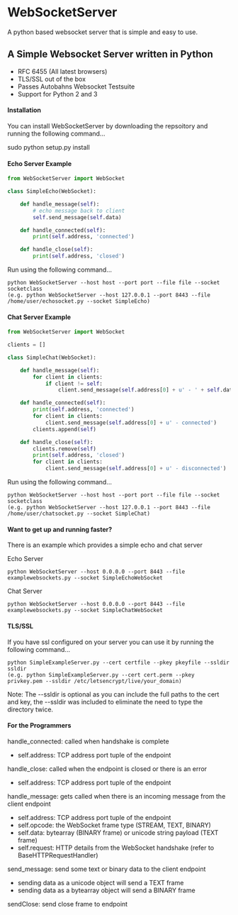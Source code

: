 # WebSocketServer
A python based websocket server that is simple and easy to use.

## A Simple Websocket Server written in Python

- RFC 6455 (All latest browsers)
- TLS/SSL out of the box
- Passes Autobahns Websocket Testsuite
- Support for Python 2 and 3

#### Installation

You can install WebSocketServer by downloading the repsoitory and running the following command...

sudo python setup.py install

#### Echo Server Example
`````python
from WebSocketServer import WebSocket

class SimpleEcho(WebSocket):

    def handle_message(self):
        # echo message back to client
        self.send_message(self.data)

    def handle_connected(self):
        print(self.address, 'connected')

    def handle_close(self):
        print(self.address, 'closed')
`````

Run using the following command...

    python WebSocketServer --host host --port port --file file --socket socketclass
    (e.g. python WebSocketServer --host 127.0.0.1 --port 8443 --file /home/user/echosocket.py --socket SimpleEcho)

#### Chat Server Example
`````python
from WebSocketServer import WebSocket

clients = []

class SimpleChat(WebSocket):

    def handle_message(self):
        for client in clients:
            if client != self:
                client.send_message(self.address[0] + u' - ' + self.data)

    def handle_connected(self):
        print(self.address, 'connected')
        for client in clients:
            client.send_message(self.address[0] + u' - connected')
        clients.append(self)

    def handle_close(self):
        clients.remove(self)
        print(self.address, 'closed')
        for client in clients:
            client.send_message(self.address[0] + u' - disconnected')
`````

Run using the following command...

    python WebSocketServer --host host --port port --file file --socket socketclass
    (e.g. python WebSocketServer --host 127.0.0.1 --port 8443 --file /home/user/chatsocket.py --socket SimpleChat)

#### Want to get up and running faster?

There is an example which provides a simple echo and chat server

Echo Server

    python WebSocketServer --host 0.0.0.0 --port 8443 --file examplewebsockets.py --socket SimpleEchoWebSocket

Chat Server

    python WebSocketServer --host 0.0.0.0 --port 8443 --file examplewebsockets.py --socket SimpleChatWebSocket

#### TLS/SSL

If you have ssl configured on your server you can use it by running the following command...

    python SimpleExampleServer.py --cert certfile --pkey pkeyfile --ssldir ssldir
    (e.g. python SimpleExampleServer.py --cert cert.perm --pkey privkey.pem --ssldir /etc/letsencrypt/live/your_domain)

Note: The --ssldir is optional as you can include the full paths to the cert and key, the --ssldir was included to eliminate the need to type the directory twice.

#### For the Programmers

handle_connected: called when handshake is complete
 - self.address: TCP address port tuple of the endpoint

handle_close: called when the endpoint is closed or there is an error
 - self.address: TCP address port tuple of the endpoint

handle_message: gets called when there is an incoming message from the client endpoint
 - self.address: TCP address port tuple of the endpoint
 - self.opcode: the WebSocket frame type (STREAM, TEXT, BINARY)
 - self.data: bytearray (BINARY frame) or unicode string payload (TEXT frame)  
 - self.request: HTTP details from the WebSocket handshake (refer to BaseHTTPRequestHandler)

send_message: send some text or binary data to the client endpoint
 - sending data as a unicode object will send a TEXT frame
 - sending data as a bytearray object will send a BINARY frame

sendClose: send close frame to endpoint